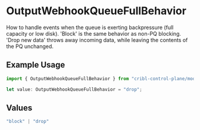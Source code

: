 # OutputWebhookQueueFullBehavior

How to handle events when the queue is exerting backpressure (full capacity or low disk). 'Block' is the same behavior as non-PQ blocking. 'Drop new data' throws away incoming data, while leaving the contents of the PQ unchanged.

## Example Usage

```typescript
import { OutputWebhookQueueFullBehavior } from "cribl-control-plane/models";

let value: OutputWebhookQueueFullBehavior = "drop";
```

## Values

```typescript
"block" | "drop"
```